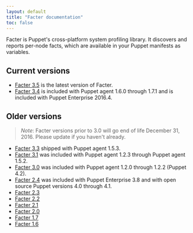 ```yaml
---
layout: default
title: "Facter documentation"
toc: false
---
```


Facter is Puppet's cross-platform system profiling library. It discovers and reports per-node facts, which are available in your Puppet manifests as variables.

## Current versions

* [Facter 3.5](/facter/3.5) is the latest version of Facter.
* [Facter 3.4](/facter/3.4) is included with Puppet agent 1.6.0 through 1.7.1 and is included with Puppet Enterprise 2016.4.



## Older versions

> *Note*: Facter versions prior to 3.0 will go end of life December 31, 2016. Please update if you haven't already.

* [Facter 3.3](/facter/3.3) shipped with Puppet agent 1.5.3.
* [Facter 3.1](/facter/3.1) was included with Puppet agent 1.2.3 through Puppet agent 1.5.2.
* [Facter 3.0](/facter/3.0) was included with Puppet agent 1.2.0 through 1.2.2 (Puppet 4.2).
* [Facter 2.4](/facter/2.4) was included with Puppet Enterprise 3.8 and with open source Puppet versions 4.0 through 4.1.
* [Facter 2.3](/facter/2.3) 
* [Facter 2.2](/facter/2.2)
* [Facter 2.1](/facter/2.1)
* [Facter 2.0](/facter/2.0)
* [Facter 1.7](/facter/1.7)
* [Facter 1.6](/facter/1.6)
